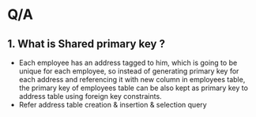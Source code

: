 # Q/A

## 1. What is Shared primary key ?
   - Each employee has an address tagged to him, which is going to be unique for each employee, so instead of generating primary key for each address and referencing it with new column in employees table, the primary key of employees table can be also kept as primary key to address table using foreign key constraints.
   - Refer address table creation & insertion & selection query 